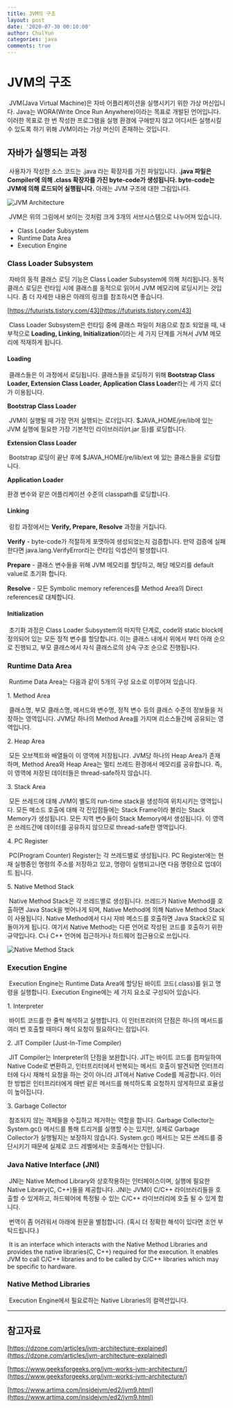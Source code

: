 ```yaml
---
title: JVM의 구조
layout: post
date: '2020-07-30 00:10:00'
author: ChulYun
categories: java
comments: true
---
```


# JVM의 구조

 JVM(Java Virtual Machine)은 자바 어플리케이션을 실행시키기 위한 가상 머신입니다. Java는 WORA(Write Once Run Anywhere)이라는 목표로 개발된 언어입니다. 이러한 목표로 한 번 작성한 프로그램을 실행 환경에 구애받지 않고 어디서든 실행시킬 수 있도록 하기 위해 JVM이라는 가상 머신이 존재하는 것입니다.

## 자바가 실행되는 과정

 사용자가 작성한 소스 코드는 .java 라는 확장자를 가진 파일입니다. **.java 파일은 Compiler에 의해 .class 확장자를 가진 byte-code가 생성됩니다. byte-code는 JVM에 의해 로드되어 실행됩니다.** 아래는 JVM 구조에 대한 그림입니다.

![JVM Architecture](../assets/image/2020-07-30-jvm-architecture/JVM-Architecture.png)

 JVM은 위의 그림에서 보이는 것처럼 크게 3개의 서브시스템으로 나누어져 있습니다.

-   Class Loader Subsystem
-   Runtime Data Area
-   Execution Engine

### Class Loader Subsystem

 자바의 동적 클래스 로딩 기능은 Class Loader Subsystem에 의해 처리됩니다. 동적 클래스 로딩은 런타임 시에 클래스를 동적으로 읽어서 JVM 메모리에 로딩시키는 것입니다. 좀 더 자세한 내용은 아래의 링크를 참조하시면 좋습니다.

[https://futurists.tistory.com/43](https://futurists.tistory.com/43)

 Class Loader Subsystem은 런타임 중에 클래스 파일이 처음으로 참조 되었을 때, 내부적으로 **Loading, Linking, Initialization**이라는 세 가지 단계를 거쳐서 JVM 메모리에 적재하게 됩니다.

#### Loading

 클래스들은 이 과정에서 로딩됩니다. 클래스들을 로딩하기 위해 **Bootstrap Class Loader, Extension Class Loader, Application Class Loader**라는 세 가지 로더가 이용됩니다.

**Bootstrap Class Loader**

 JVM이 실행될 때 가장 먼저 실행되는 로더입니다. $JAVA\_HOME/jre/lib에 있는 JVM 실행에 필요한 가장 기본적인 라이브러리(rt.jar 등)를 로딩합니다.

**Extension Class Loader**

 Bootstrap 로딩이 끝난 후에 $JAVA\_HOME/jre/lib/ext 에 있는 클래스들을 로딩합니다.

**Application Loader**

환경 변수와 같은 어플리케이션 수준의 classpath를 로딩합니다.

#### Linking

 링킹 과정에서는 **Verify, Prepare, Resolve** 과정을 거칩니다.

**Verify** - byte-code가 적절하게 포맷하여 생성되었는지 검증합니다. 만약 검증에 실패한다면 java.lang.VerifyError라는 런타임 익셉션이 발생합니다.

**Prepare** - 클래스 변수들을 위해 JVM 메모리를 할당하고, 해당 메모리를 default value로 초기화 합니다.

**Resolve** - 모든 Symbolic memory references를 Method Area의 Direct references로 대체합니다. 

#### Initialization

 초기화 과정은 Class Loader Subsystem의 마지막 단계로, code와 static block에 정의되어 있는 모든 정적 변수를 할당합니다. 이는 클래스 내에서 위에서 부터 아래 순으로 진행되고, 부모 클래스에서 자식 클래스로의 상속 구조 순으로 진행됩니다.

### Runtime Data Area

 Runtime Data Area는 다음과 같이 5개의 구성 요소로 이루어져 있습니다.

1\. Method Area

 클래스명, 부모 클래스명, 메서드와 변수명, 정적 변수 등의 클래스 수준의 정보들을 저장하는 영역입니다. JVM당 하나의 Method Area를 가지며 리소스들간에 공유되는 영역입니다.

2\. Heap Area

 모든 오브젝트와 배열들이 이 영역에 저장됩니다. JVM당 하나의 Heap Area가 존재하며, Method Area와 Heap Area는 멀티 쓰레드 환경에서 메모리를 공유합니다. 즉, 이 영역에 저장된 데이터들은 thread-safe하지 않습니다.

3\. Stack Area

 모든 쓰레드에 대해 JVM이 별도의 run-time stack을 생성하여 위치시키는 영역입니다. 모든 메소드 호출에 대해 각 진입점들에는 Stack Frame이라 불리는 Stack Memory가 생성됩니다. 모든 지역 변수들이 Stack Memory에서 생성됩니다. 이 영역은 쓰레드간에 데이터를 공유하지 않으므로 thread-safe한 영역입니다.

4\. PC Register

 PC(Program Counter) Register는 각 쓰레드별로 생성됩니다. PC Register에는 현재 실행중인 명령의 주소를 저장하고 있고, 명령이 실행되고나면 다음 명령으로 업데이트 됩니다.

5\. Native Method Stack

 Native Method Stack은 각 쓰레드별로 생성됩니다. 쓰레드가 Native Method를 호출하면 Java Stack을 벗어나게 되며, Native Method에 의해 Native Method Stack이 사용됩니다. Native Method에서 다시 자바 메소드를 호출하면 Java Stack으로 되돌아가게 됩니다. 여기서 Native Method는 다른 언어로 작성된 코드를 호출하기 위한 규약입니다. C나 C++ 언어에 접근하거나 하드웨어 접근용으로 쓰입니다.

![Native Method Stack](../assets/image/2020-07-30-jvm-architecture/native-method-stack.gif)

### Execution Engine

 Execution Engine는 Runtime Data Area에 할당된 바이트 코드(.class)를 읽고 명령을 실행합니다. Execution Engine에는 세 가지 요소로 구성되어 있습니다.

1\. Interpreter

 바이트 코드를 한 줄씩 해석하고 실행합니다. 이 인터프리터의 단점은 하나의 메서드를 여러 번 호출할 때마다 해석 요청이 필요하다는 점입니다.

2\. JIT Compiler (Just-In-Time Compiler)

 JIT Compiler는 Interpreter의 단점을 보완합니다. JIT는 바이트 코드를 컴파일하여 Native Code로 변환하고, 인터프리터에서 반복되는 메서드 호출이 발견되면 인터프리터에 다시 재해석 요청을 하는 것이 아니라 JIT에서 Native Code를 제공합니다. 이러한 방법은 인터프리터에게 매번 같은 메서드를 해석하도록 요청하지 않게하므로 효율성이 높아집니다.

3\. Garbage Collector

 참조되지 않는 객체들을 수집하고 제거하는 역할을 합니다. Garbage Collector는 System.gc() 메서드를 통해 트리거를 실행할 수는 있지만, 실제로 Garbage Collector가 실행될지는 보장하지 않습니다. System.gc() 메서드는 모든 쓰레드를 중단시키기 때문에 실제로 코드 레벨에서는 호출해서는 안됩니다.

### Java Native Interface (JNI)

 JNI는 Native Method Library와 상호작용하는 인터페이스이며, 실행에 필요한 Native Library(C, C++)들을 제공합니다. JNI는 JVM이 C/C++ 라이브러리들을 호출할 수 있게하고, 하드웨어에 특정될 수 있는 C/C++ 라이브러리에 호출 될 수 있게 합니다.

 번역이 좀 어려워서 아래에 원문을 별첨합니다. (혹시 더 정확한 해석이 있다면 조언 부탁드립니다.)

  
 It is an interface which interacts with the Native Method Libraries and provides the native libraries(C, C++) required for the execution. It enables JVM to call C/C++ libraries and to be called by C/C++ libraries which may be specific to hardware.

### Native Method Libraries

 Execution Engine에서 필요로하는 Native Libraries의 컬렉션입니다.

---

## 참고자료

[https://dzone.com/articles/jvm-architecture-explained](https://dzone.com/articles/jvm-architecture-explained)

[https://www.geeksforgeeks.org/jvm-works-jvm-architecture/](https://www.geeksforgeeks.org/jvm-works-jvm-architecture/)

[https://www.artima.com/insidejvm/ed2/jvm9.html](https://www.artima.com/insidejvm/ed2/jvm9.html)
